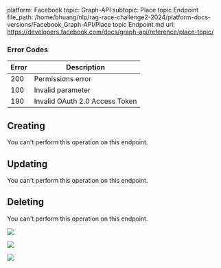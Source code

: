 platform: Facebook
topic: Graph-API
subtopic: Place topic Endpoint
file_path: /home/bhuang/nlp/rag-race-challenge2-2024/platform-docs-versions/Facebook_Graph-API/Place topic Endpoint.md
url: https://developers.facebook.com/docs/graph-api/reference/place-topic/

### Error Codes

| Error | Description |
| --- | --- |
| 200 | Permissions error |
| 100 | Invalid parameter |
| 190 | Invalid OAuth 2.0 Access Token |

## Creating

You can't perform this operation on this endpoint.

## Updating

You can't perform this operation on this endpoint.

## Deleting

You can't perform this operation on this endpoint.

![](https://www.facebook.com/tr?id=675141479195042&ev=PageView&noscript=1)

![](https://www.facebook.com/tr?id=574561515946252&ev=PageView&noscript=1)

![](https://www.facebook.com/tr?id=1754628768090156&ev=PageView&noscript=1)